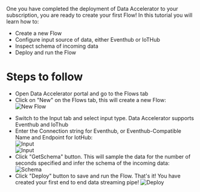 One you have completed the deployment of Data Accelerator to your subscription, you are ready to create your first Flow! In this tutorial you will learn how to:
* Create a new Flow
* Configure input source of data, either Eventhub or IoTHub
* Inspect schema of incoming data
* Deploy and run the Flow

# Steps to follow
 - Open Data Accelerator portal and go to the Flows tab
 - Click on "New" on the Flows tab, this will create a new Flow:<br />
 ![New Flow](https://github.com/Microsoft/data-accelerator/wiki/tutorials/images/Tutorial1-1.png)
* Switch to the Input tab and select input type. Data Accelerator supports Eventhub and IoThub
* Enter the Connection string for Eventhub, or Eventhub-Compatible Name and Endpoint for IotHub:<br />
 ![Input](https://github.com/Microsoft/data-accelerator/wiki/tutorials/images/InputEventhub.PNG)<br />
 ![Input](https://github.com/Microsoft/data-accelerator/wiki/tutorials/images/InputIoThub.PNG)
* Click "GetSchema" button. This will sample the data for the number of seconds specified and infer the schema of the incoming data: <br />
 ![Schema](https://github.com/Microsoft/data-accelerator/wiki/tutorials/images/GetSchema.PNG)
* Click "Deploy" button to save and run the Flow. That's it! You have created your first end to end data streaming pipe!
 ![Deploy](https://github.com/Microsoft/data-accelerator/wiki/tutorials/images/Deploy.PNG)
